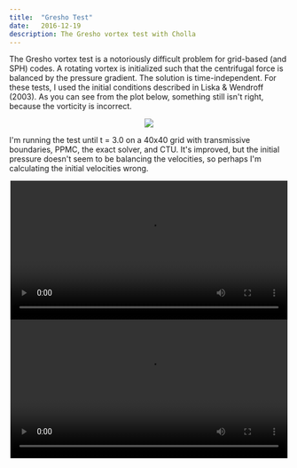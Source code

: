 ```yaml
---
title:  "Gresho Test"
date:   2016-12-19
description: The Gresho vortex test with Cholla
---
```


The Gresho vortex test is a notoriously difficult problem for grid-based (and SPH) 
codes. A rotating vortex is initialized such that the centrifugal force is balanced 
by the pressure gradient. The solution is time-independent. For these tests, I used
the initial conditions described in Liska & Wendroff (2003). As you can see from
the plot below, something still isn't right, because the vorticity is incorrect.

<div style="text-align: center">
<img src="{{ site.url }}assets/images/gresho_init.png">
</div>

I'm running the test until t = 3.0 on a 40x40 grid with transmissive boundaries, PPMC,
the exact solver, and CTU. It's improved, but the initial pressure doesn't seem to be
balancing the velocities, so perhaps I'm calculating the initial velocities wrong.

<div style="text-align: center">
<video src="{{ site.url }}assets/movies/gresho_line.mov" width="500" height="250" controls preload></video>
<video src="{{ site.url }}assets/movies/gresho_image.mov" width="500" height="250" controls preload></video>
</div>

